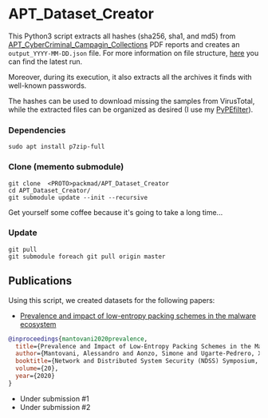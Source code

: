 # APT_Dataset_Creator

This Python3 script extracts all hashes (sha256, sha1, and md5) from [APT_CyberCriminal_Campagin_Collections](https://github.com/CyberMonitor/APT_CyberCriminal_Campagin_Collections) PDF reports and creates an `output_YYYY-MM-DD.json` file. 
For more information on file structure, [here](https://github.com/packmad/APT_Dataset_Creator/blob/main/output_2021-08-16.json) you can find the latest run.

Moreover, during its execution, it also extracts all the archives it finds with well-known passwords.

The hashes can be used to download missing the samples from VirusTotal, while the extracted files can be organized as desired (I use my [PyPEfilter](https://github.com/packmad/pypefilter)).


### Dependencies
```
sudo apt install p7zip-full
```


### Clone (memento submodule)

```
git clone  <PROTO>packmad/APT_Dataset_Creator
cd APT_Dataset_Creator/
git submodule update --init --recursive
```

Get yourself some coffee because it's going to take a long time...

### Update
```
git pull
git submodule foreach git pull origin master
```



## Publications

Using this script, we created datasets for the following papers:

* [Prevalence and impact of low-entropy packing schemes in the malware ecosystem](https://simoneaonzo.it/assets/pdf/Prevalence_and_Impact_of_Low-Entropy_Packing_Schemes_in_the_Malware_Ecosystem.pdf)
```BibTeX
@inproceedings{mantovani2020prevalence,
  title={Prevalence and Impact of Low-Entropy Packing Schemes in the Malware Ecosystem},
  author={Mantovani, Alessandro and Aonzo, Simone and Ugarte-Pedrero, Xabier and Merlo, Alessio and Balzarotti, Davide},
  booktitle={Network and Distributed System Security (NDSS) Symposium, NDSS},
  volume={20},
  year={2020}
}
```

* Under submission #1
* Under submission #2
